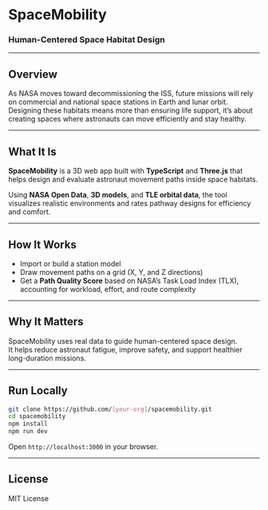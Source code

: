 # SpaceMobility

### Human-Centered Space Habitat Design
---

## Overview

As NASA moves toward decommissioning the ISS, future missions will rely on commercial and national space stations in Earth and lunar orbit.  
Designing these habitats means more than ensuring life support, it’s about creating spaces where astronauts can move efficiently and stay healthy.

---

## What It Is

**SpaceMobility** is a 3D web app built with **TypeScript** and **Three.js** that helps design and evaluate astronaut movement paths inside space habitats.

Using **NASA Open Data**, **3D models**, and **TLE orbital data**, the tool visualizes realistic environments and rates pathway designs for efficiency and comfort.

---

## How It Works

- Import or build a station model  
- Draw movement paths on a grid (X, Y, and Z directions)  
- Get a **Path Quality Score** based on NASA’s Task Load Index (TLX), accounting for workload, effort, and route complexity

---

## Why It Matters

SpaceMobility uses real data to guide human-centered space design.  
It helps reduce astronaut fatigue, improve safety, and support healthier long-duration missions.

---

## Run Locally

```bash
git clone https://github.com/[your-org]/spacemobility.git
cd spacemobility
npm install
npm run dev
```

Open `http://localhost:3000` in your browser.

---

## License

MIT License
